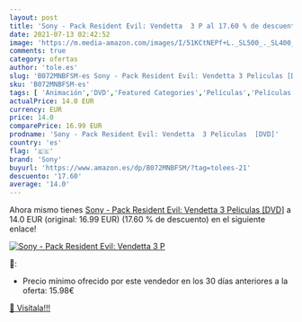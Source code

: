 ```yaml
---
layout: post
title: 'Sony - Pack Resident Evil: Vendetta  3 P al 17.60 % de descuento'
date: 2021-07-13 02:42:52
image: 'https://m.media-amazon.com/images/I/51KCtNEPf+L._SL500_._SL400_.jpg'
comments: true
category: ofertas
author: 'tole.es'
slug: 'B072MNBFSM-es Sony - Pack Resident Evil: Vendetta 3 Peliculas [DVD]'
sku: 'B072MNBFSM-es'
tags: [ 'Animación','DVD','Featured Categories','Películas','Películas y TV','Terror y sobrenatural','sony', ]
actualPrice: 14.0 EUR
currency: EUR
price: 14.0
comparePrice: 16.99 EUR
prodname: 'Sony - Pack Resident Evil: Vendetta  3 Peliculas  [DVD]'
country: 'es'
flag: '🇪🇸'
brand: 'Sony'
buyurl: 'https://www.amazon.es/dp/B072MNBFSM/?tag=tolees-21'
descuento: '17.60'
average: '14.0'
---
```


Ahora mismo tienes [Sony - Pack Resident Evil: Vendetta  3 Peliculas  [DVD]](https://www.amazon.es/dp/B072MNBFSM/?tag=tolees-21) a 14.0 EUR (original: 16.99 EUR) (17.60 %  de descuento) en el siguiente enlace!

[![Sony - Pack Resident Evil: Vendetta  3 P](https://m.media-amazon.com/images/I/51KCtNEPf+L._SL500_._SL400_.jpg)](https://www.amazon.es/dp/B072MNBFSM/?tag=tolees-21)

🔎:

- Precio mínimo ofrecido por este vendedor en los 30 días anteriores a la oferta: 15.98€

[🛒 Visítala!!!](https://www.amazon.es/dp/B072MNBFSM/?tag=tolees-21)
